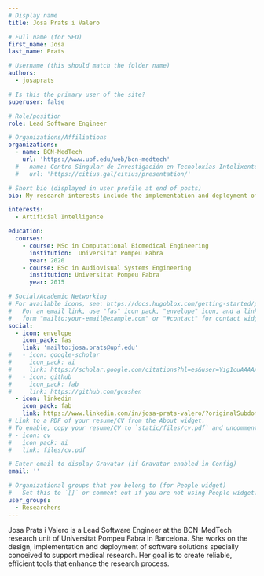 ```yaml
---
# Display name
title: Josa Prats i Valero

# Full name (for SEO)
first_name: Josa
last_name: Prats

# Username (this should match the folder name)
authors:
  - josaprats

# Is this the primary user of the site?
superuser: false

# Role/position
role: Lead Software Engineer

# Organizations/Affiliations
organizations:
  - name: BCN-MedTech
    url: 'https://www.upf.edu/web/bcn-medtech'
  # - name: Centro Singular de Investigación en Tecnoloxías Intelixentes
  #   url: 'https://citius.gal/citius/presentation/'

# Short bio (displayed in user profile at end of posts)
bio: My research interests include the implementation and deployment of software solutions specially conceived to support medical research.

interests:
  - Artificial Intelligence

education:
  courses:
    - course: MSc in Computational Biomedical Engineering
      institution:  Universitat Pompeu Fabra
      year: 2020
    - course: BSc in Audiovisual Systems Engineering
      institution: Universitat Pompeu Fabra
      year: 2015

# Social/Academic Networking
# For available icons, see: https://docs.hugoblox.com/getting-started/page-builder/#icons
#   For an email link, use "fas" icon pack, "envelope" icon, and a link in the
#   form "mailto:your-email@example.com" or "#contact" for contact widget.
social:
  - icon: envelope
    icon_pack: fas
    link: 'mailto:josa.prats@upf.edu'
#   - icon: google-scholar
#     icon_pack: ai
#     link: https://scholar.google.com/citations?hl=es&user=Yig1cuAAAAAJ
#   - icon: github
#     icon_pack: fab
#     link: https://github.com/gcushen
  - icon: linkedin
    icon_pack: fab
    link: https://www.linkedin.com/in/josa-prats-valero/?originalSubdomain=es
# Link to a PDF of your resume/CV from the About widget.
# To enable, copy your resume/CV to `static/files/cv.pdf` and uncomment the lines below.
# - icon: cv
#   icon_pack: ai
#   link: files/cv.pdf

# Enter email to display Gravatar (if Gravatar enabled in Config)
email: ''

# Organizational groups that you belong to (for People widget)
#   Set this to `[]` or comment out if you are not using People widget.
user_groups:
  - Researchers
---
```


Josa Prats i Valero is a Lead Software Engineer at the BCN-MedTech research unit of Universitat Pompeu Fabra in Barcelona. She works on the design, implementation and deployment of software solutions specially conceived to support medical research. Her goal is to create reliable, efficient tools that enhance the research process.


